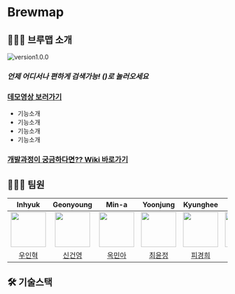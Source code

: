 # Brewmap
## 👨🏻‍🏫 브루맵 소개

<img src="https://img.shields.io/badge/version-v1.0.0-red" alt="version1.0.0" />
   
   
### ***언제 어디서나 편하게 검색가능! ()로 놀러오세요***

 
 ### [데모영상 보러가기](https://www.링크)
 
- 기능소개
- 기능소개
- 기능소개
- 기능소개



### [개발과정이 궁금하다면?? Wiki 바로가기]()

## 🧑🏻‍💻 팀원
|**Inhyuk**|**Geonyoung**|**Min-a**|**Yoonjung**|**Kyunghee**|**Jinhwan**|**Jinho**|  
|:---:|:---:|:---:|:---:|:---:|:---:|:---:|  
| <img src="https://avatars.githubusercontent.com/u/96756113?v=4" width="80"> | <img src="https://avatars.githubusercontent.com/u/88614978?v=4" width="80"> | <img src="https://avatars.githubusercontent.com/u/93837213?v=4" width="80"> | <img src="https://avatars.githubusercontent.com/u/92416563?v=4" width="80"> | <img src="https://avatars.githubusercontent.com/u/96763714?v=4" width="80"> | <img src="https://avatars.githubusercontent.com/u/63578131?v=4" width="80"> | <img src="https://avatars.githubusercontent.com/u/88222461?v=4" width="80"> |
|[우인혁](https://github.com/Y-mannn)|[신건영](https://github.com/Almondshin)|[옥민아](https://github.com/okaymina)|[최윤정](https://github.com/Layton0-0)|[피경희](https://github.com/malzia)|[하진환](https://github.com/HazZlng)|[김진호](https://github.com/jinokiim)|


## 🛠 기술스택

